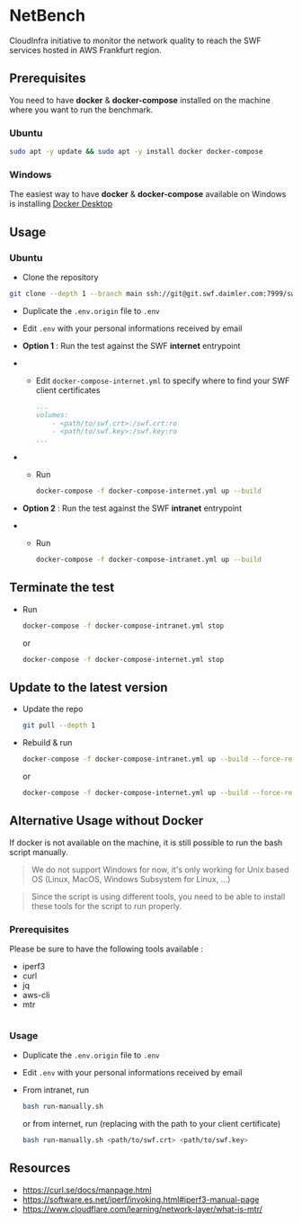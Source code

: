 # NetBench

CloudInfra initiative to monitor the network quality to reach the SWF services hosted in AWS Frankfurt region.

## Prerequisites

You need to have **docker** & **docker-compose** installed on the machine where you want to run the benchmark.

### Ubuntu

```bash
sudo apt -y update && sudo apt -y install docker docker-compose
```

### Windows

The easiest way to have **docker** & **docker-compose** available on Windows is installing [Docker Desktop](https://www.docker.com/products/docker-desktop/)

## Usage

### Ubuntu

- Clone the repository

```bash
git clone --depth 1 --branch main ssh://git@git.swf.daimler.com:7999/swfinternal/terraform/cloud-infra/netbench.git && cd netbench
```

- Duplicate the `.env.origin` file to `.env`
- Edit `.env` with your personal informations received by email

- **Option 1** : Run the test against  the SWF **internet** entrypoint
- - Edit `docker-compose-internet.yml` to specify where to find your SWF client certificates

    ```yaml
    ...
    volumes:
        - <path/to/swf.crt>:/swf.crt:ro
        - <path/to/swf.key>:/swf.key:ro
    ...
    ```
- - Run

    ```bash
    docker-compose -f docker-compose-internet.yml up --build
    ```

- **Option 2** : Run the test against  the SWF **intranet** entrypoint
- - Run

    ```bash
    docker-compose -f docker-compose-intranet.yml up --build
    ```

## Terminate the test

- Run

    ```bash
    docker-compose -f docker-compose-intranet.yml stop
    ```

    or
    ```bash
    docker-compose -f docker-compose-internet.yml stop
    ```

## Update to the latest version 

- Update the repo 

    ```bash
    git pull --depth 1
    ```

- Rebuild & run

    ```bash
    docker-compose -f docker-compose-intranet.yml up --build --force-recreate
    ```

    or 

    ```bash
    docker-compose -f docker-compose-internet.yml up --build --force-recreate
    ```

## Alternative Usage without Docker

If docker is not available on the machine, it is still possible to run the bash script manually. 

> We do not support Windows for now, it's only working for Unix based OS (Linux, MacOS, Windows Subsystem for Linux, ...)

> Since the script is using different tools, you need to be able to install these tools for the script to run properly. 

### Prerequisites

Please be sure to have the following tools available :

- iperf3
- curl
- jq
- aws-cli
- mtr

```bash

```

### Usage

- Duplicate the `.env.origin` file to `.env`
- Edit `.env` with your personal informations received by email

- From intranet, run 

    ```bash
    bash run-manually.sh 
    ```

    or from internet, run (replacing with the path to your client certificate)

    ```bash
    bash run-manually.sh <path/to/swf.crt> <path/to/swf.key> 
    ```

## Resources

- https://curl.se/docs/manpage.html
- https://software.es.net/iperf/invoking.html#iperf3-manual-page
- https://www.cloudflare.com/learning/network-layer/what-is-mtr/
